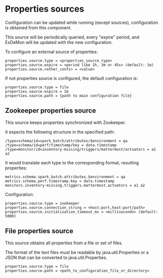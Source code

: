 # Properties sources

Configuration can be updated while running (except sources), configuration is obtained from this component.

This source will be periodically queried, every "expire" period, and ExDeMon will be updated with the new configuration.

To configure an external source of properties:

```
properties.source.type = <properties_source_type>
properties.source.expire = <period like 1h, 3m or 45s> (default: 1m)
properties.source.<other_confs> = <value>
```

If not properties source is configured, the default configuration is:

```
properties.source.type = file
properties.source.expire = 1m
properties.source.path = {path to main configuration file}
```

## Zookeeper properties source

This source keeps properties synchronized with Zookeeper.

It expects the following structure in the specified path:
```
/type=schema/id=spark_batch/attributes/$environment = qa
/type=schema/id=perf/timestamp/key = data.timestamp
/type=monitor/id=inventory-missing/triggers/mattermost/actuators = a1 a2
```

It would translate each type to the corresponding format, resulting properties:
```
metrics.schema.spark_batch.attributes.$environment = qa
metrics.schema.perf.timestamp.key = data.timestamp
monitors.inventory-missing.triggers.mattermost.actuators = a1 a2
```

Configuration:

```
properties.source.type = zookeeper
properties.source.connection_string = <host:port,host:port/path>
properties.source.initialization_timeout_ms = <milliseconds> (default: 5000)
```

## File properties source

This source obtains all properties from a file or set of files.

The format of the text files must be readable by java.util.Properties or a JSON that can be converted to java.util.Properties.

```
properties.source.type = file
properties.source.path = <path_to_configuration_file_or_directory>
```